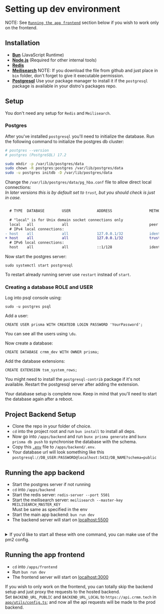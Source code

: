# Setting up dev environment

NOTE: See [`Running the app frontend`](#running-the-app-frontend) section below if you wish to work only on the frontend.

## Installation
- [**Bun**](https://bun.sh) (JavaScript Runtime)
- [**Node.js**](https://nodejs.org/en/download/package-manager) (Required for other internal tools)
- [**Redis**](https://redis.io/docs/latest/operate/oss_and_stack/install/install-redis/install-redis-on-linux)
- [**Meilisearch**](https://github.com/meilisearch/meilisearch/releases/latest)
    NOTE: If you download the file from github and just place in `bin` folder, don't forget to give it executable permission.
- [**Postgresql**](https://www.postgresql.org/download)
    Use your package manager to install it if the `postgresql` package is available in your distro's packages repo.


## Setup

You don't need any setup for `Redis` and `Meilisearch`.

### Postgres
After you've installed `postgresql` you'll need to initialize the database. Run the following command to initialize the postgres db cluster:
```bash
# postgres --version
# postgres (PostgreSQL) 17.2

sudo mkdir -p /var/lib/postgres/data
sudo chown -R postgres:postgres /var/lib/postgres/data
sudo -u postgres initdb -D /var/lib/postgres/data
```

Change the `/var/lib/postgres/data/pg_hba.conf` file to allow direct local connections: \
_In later versions this is by default set to `trust`, but you should check is just in case._
```diff

  # TYPE  DATABASE        USER            ADDRESS                 METHOD
  
  # "local" is for Unix domain socket connections only
  local   all             all                                     peer
  # IPv4 local connections:
- host    all             all             127.0.0.1/32            ident
+ host    all             all             127.0.0.1/32            trust
  # IPv6 local connections:
  host    all             all             ::1/128                 ident
```

Now start the postgres server:
```
sudo systemctl start postgresql
```
To restart already running server use `restart` instead of `start`.

### Creating a database ROLE and USER
Log into psql console using:
```
sudo -u postgres psql
```

Add a user:
```
CREATE USER prisma WITH CREATEDB LOGIN PASSWORD 'YourPassword';
```
You can see all the users using `\du`.

Now create a database:
```
CREATE DATABASE crmm_dev WITH OWNER prisma;
```

Add the database extensions:
```
CREATE EXTENSION tsm_system_rows;
```
You might need to install the `postgresql-contrib` package if it's not available.
Restart the postgresql server after adding the extension.

Your database setup is complete now.
Keep in mind that you'll need to start the database again after a reboot.


## Project Backend Setup
- Clone the repo in your folder of choice.
- `cd` into the project root and run `bun install` to install all deps.
- Now go into `/apps/backend` and run `bunx prisma generate` and `bunx prisma db push` to synchronise the database with the schema.
- Copy this [`.env`](/apps/backend/example.env) file to `/apps/backend/.env`.
- Your database url will look something like this `postgresql://DB_USER:PASSWORD@localhost:5432/DB_NAME?schema=public`


## Running the app backend
- Start the postgres server if not running
- `cd` into `/apps/backend`
- Start the redis server: `redis-server --port 5501`
- Start the meilisearch server: `meilisearch --master-key MEILISEARCH_MASTER_KEY` \
    Must be same as specified in the env
- Start the main app backend: `bun run dev`
- The backend server will start on [localhost:5500](http://localhost:5500)

<br>

<details>
<summary>If you'd like to start all these with one command, you can make use of the pm2 config.</summary>

- Install [pm2](https://pm2.keymetrics.io/docs/usage/quick-start).
- Adjust the executable paths and and project path in [pm2 config](/apps/backend/pm2.config.cjs). (Use absolute paths)
- `cd` into `/apps/backend`
- Create `redis` and `meilisearch` folders.
- Run `pm2 start pm2.config.cjs`. It will start all three processes. You can manage them using pm2 cli. \

*You'll still have to start the database server manually.

</details>


## Running the app frontend
- `cd` into `/apps/frontend`
- Run `bun run dev`
- The frontend server will start on [localhost:3000](http://localhost:3000)

If you wish to only work on the frontend, you can totally skip the backend setup and just proxy the requests to the hosted backend. \
Set `BACKEND_URL_PUBLIC` and `BACKEND_URL_LOCAL` to `https://api.crmm.tech` in [`app/utils/config.ts`](/apps/frontend/app/utils/config.ts#L15); and now all the api requests will be made to the prod backend.
